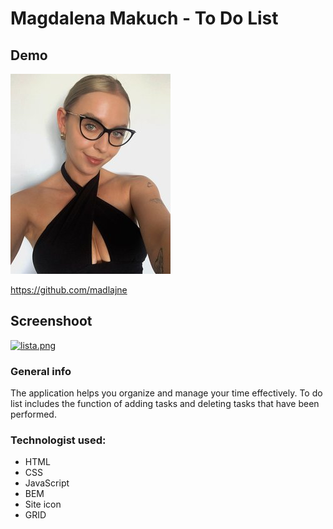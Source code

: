 # Magdalena Makuch - To Do List

## Demo
![madlajne.jpg](https://github.com/madlajne/currency-conventer/blob/main/imagescc/readme.jpeg?raw=true)



https://github.com/madlajne

## Screenshoot
[![lista.png](https://i.postimg.cc/sfNSpbR6/lista.png)](https://postimg.cc/bd1sPCrk)

### General info 
The application helps you organize and manage your time effectively. To do list includes the function of adding tasks and deleting tasks that have been performed. 

### Technologist used:
- HTML
- CSS
- JavaScript
- BEM
- Site icon
- GRID
